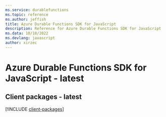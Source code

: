 ```yaml
---
ms.service: durablefunctions
ms.topic: reference
ms.author: jeffish
title: Azure Durable Functions SDK for JavaScript
description: Reference for Azure Durable Functions SDK for JavaScript
ms.data: 10/18/2022
ms.devlang: javascript
author: xirzec
---
```

# Azure Durable Functions SDK for JavaScript - latest

## Client packages - latest
[!INCLUDE [client-packages](durable-functions-client-index.md)]